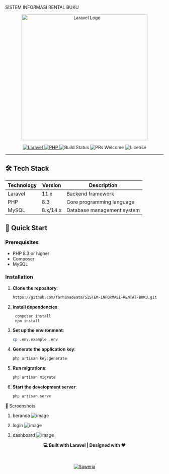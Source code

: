 SISTEM INFORMASI RENTAL BUKU

<p align="center">
    <img src="https://laravel.com/img/logotype.min.svg" alt="Laravel Logo" width="400">
</p>

<p align="center">
    <a href="https://laravel.com">
        <img src="https://img.shields.io/badge/Laravel-11.x-FF2D20?style=flat-square&logo=laravel&logoColor=white" alt="Laravel">
    </a>
    <a href="https://www.php.net">
        <img src="https://img.shields.io/badge/PHP-8.3-777BB4?style=flat-square&logo=php&logoColor=white" alt="PHP">
    </a>
    <img src="https://img.shields.io/badge/Build-passing-brightgreen?style=flat-square" alt="Build Status">
    <img src="https://img.shields.io/badge/PRs-welcome-brightgreen?style=flat-square" alt="PRs Welcome">
    <img src="https://img.shields.io/badge/License-MIT-blue?style=flat-square" alt="License">
</p>

---

## 🛠️ Tech Stack

| Technology         | Version      | Description                         |
|--------------------|--------------|-------------------------------------|
| Laravel            | 11.x         | Backend framework                   |
| PHP                | 8.3          | Core programming language           |
| MySQL              | 8.x/14.x     | Database management system          |


## 🚀 Quick Start  

### Prerequisites  

- PHP 8.3 or higher  
- Composer   
- MySQL

### Installation  

1. **Clone the repository**:
    ```bash 
    https://github.com/farhanadeata/SISTEM-INFORMASI-RENTAl-BUKU.git

3. **Install dependencies**:
   ```bash 
    composer install
    npm install

5. **Set up the environment**:
   ```bash 
   cp .env.example .env

7. **Generate the application key**:
   ```bash 
   php artisan key:generate

9. **Run migrations**:
    ```bash 
    php artisan migrate

5. **Start the development server**:
   ```bash 
   php artisan serve

🎨 Screenshots

1. beranda
   ![image](https://github.com/user-attachments/assets/79423776-ff70-43fa-9e8e-5c76266110cf)

2. login
   ![image](https://github.com/user-attachments/assets/46b2de90-72fc-49c6-91cc-82af63737116)

3. dashboard
   ![image](https://github.com/user-attachments/assets/be32b7d6-b27f-4d06-8000-ed25c3634edb)

<p align="center"> <strong>💻 Built with Laravel | Designed with ❤️</strong> </p> <br>
<p align="center"> <a href="https://saweria.co/Farhanadeata" target="_blank"> <img src="https://img.shields.io/badge/Support_on-Saweria-FF5E00?style=for-the-badge&logo=saweria" alt="Saweria"> </a>


